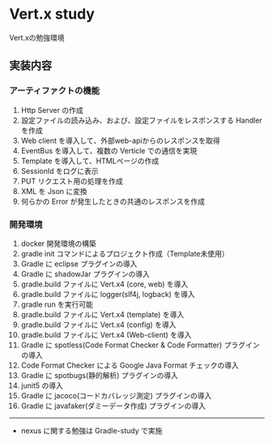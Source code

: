 # Vert.x study
Vert.xの勉強環境

## 実装内容

### アーティファクトの機能
1. Http Server の作成
1. 設定ファイルの読み込み、および、設定ファイルをレスポンスする Handler を作成
1. Web client を導入して、外部web-apiからのレスポンスを取得
1. EventBus を導入して、複数の Verticle での通信を実現
1. Template を導入して、HTMLページの作成
1. SessionId をログに表示
1. PUT リクエスト用の処理を作成
1. XML を Json に変換
1. 何らかの Error が発生したときの共通のレスポンスを作成

### 開発環境
1. docker 開発環境の構築
1. gradle init コマンドによるプロジェクト作成（Template未使用）
1. Gradle に eclipse プラグインの導入
1. Gradle に shadowJar プラグインの導入
1. gradle.build ファイルに Vert.x4 (core, web) を導入
1. gradle.build ファイルに logger(slf4j, logback) を導入
1. gradle run を実行可能
1. gradle.build ファイルに Vert.x4 (template) を導入
1. gradle.build ファイルに Vert.x4 (config) を導入
1. gradle.build ファイルに Vert.x4 (Web-client) を導入
1. Gradle に spotless(Code Format Checker & Code Formatter) プラグインの導入
1. Code Format Checker による Google Java Format チェックの導入
1. Gradle に spotbugs(静的解析) プラグインの導入
1. junit5 の導入
1. Gradle に jacoco(コードカバレッジ測定) プラグインの導入
1. Gradle に javafaker(ダミーデータ作成) プラグインの導入

---
* nexus に関する勉強は Gradle-study で実施